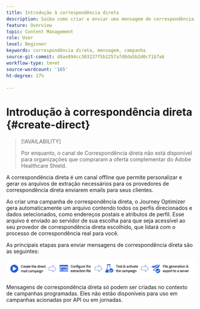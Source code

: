 ```yaml
---
title: Introdução à correspondência direta
description: Saiba como criar e enviar uma mensagem de correspondência direta no Journey Optimizer
feature: Overview
topic: Content Management
role: User
level: Beginner
keywords: correspondência direta, mensagem, campanha
source-git-commit: d8ae894cc303237f5b2257afd8da5b2d0cf1b7a6
workflow-type: tm+mt
source-wordcount: '165'
ht-degree: 17%

---
```


# Introdução à correspondência direta {#create-direct}

>[!AVAILABILITY]
>
>Por enquanto, o canal de Correspondência direta não está disponível para organizações que compraram a oferta complementar do Adobe Healthcare Shield.
>

A correspondência direta é um canal offline que permite personalizar e gerar os arquivos de extração necessários para os provedores de correspondência direta enviarem emails para seus clientes.

Ao criar uma campanha de correspondência direta, o Journey Optimizer gera automaticamente um arquivo contendo todos os perfis direcionados e dados selecionados, como endereços postais e atributos de perfil. Esse arquivo é enviado ao servidor de sua escolha para que seja acessível ao seu provedor de correspondência direta escolhido, que lidará com o processo de correspondência real para você.

As principais etapas para enviar mensagens de correspondência direta são as seguintes:

![](assets/dm-creation-process.png)

Mensagens de correspondência direta só podem ser criadas no contexto de campanhas programadas. Eles não estão disponíveis para uso em campanhas acionadas por API ou em jornadas.


